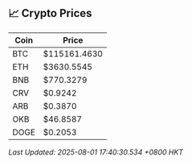 ## 📈 Crypto Prices

| Coin | Price |
| ---- | ----- |
| BTC | $115161.4630 |
| ETH | $3630.5545 |
| BNB | $770.3279 |
| CRV | $0.9242 |
| ARB | $0.3870 |
| OKB | $46.8587 |
| DOGE | $0.2053 |

_Last Updated: 2025-08-01 17:40:30.534 +0800 HKT_